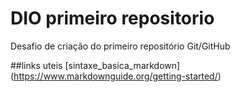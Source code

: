 # DIO primeiro repositorio
Desafio de criação do primeiro repositório Git/GitHub

##links uteis
[sintaxe_basica_markdown] (https://www.markdownguide.org/getting-started/)
